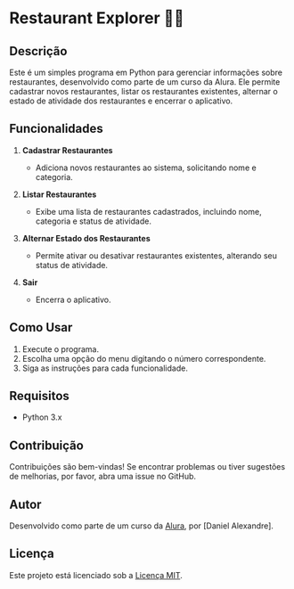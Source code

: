 # Restaurant Explorer 🍔🌐

## Descrição
Este é um simples programa em Python para gerenciar informações sobre restaurantes, desenvolvido como parte de um curso da Alura. Ele permite cadastrar novos restaurantes, listar os restaurantes existentes, alternar o estado de atividade dos restaurantes e encerrar o aplicativo.

## Funcionalidades
1. **Cadastrar Restaurantes**
   - Adiciona novos restaurantes ao sistema, solicitando nome e categoria.

2. **Listar Restaurantes**
   - Exibe uma lista de restaurantes cadastrados, incluindo nome, categoria e status de atividade.

3. **Alternar Estado dos Restaurantes**
   - Permite ativar ou desativar restaurantes existentes, alterando seu status de atividade.

4. **Sair**
   - Encerra o aplicativo.

## Como Usar
1. Execute o programa.
2. Escolha uma opção do menu digitando o número correspondente.
3. Siga as instruções para cada funcionalidade.

## Requisitos
- Python 3.x

## Contribuição
Contribuições são bem-vindas! Se encontrar problemas ou tiver sugestões de melhorias, por favor, abra uma issue no GitHub.

## Autor
Desenvolvido como parte de um curso da [Alura](https://www.alura.com.br/), por [Daniel Alexandre].

## Licença
Este projeto está licenciado sob a [Licença MIT](LICENSE).
